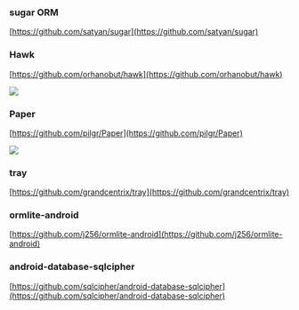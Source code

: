 
### sugar ORM  ###

[https://github.com/satyan/sugar](https://github.com/satyan/sugar)


### Hawk ###

[https://github.com/orhanobut/hawk](https://github.com/orhanobut/hawk)

![](https://github.com/orhanobut/hawk/raw/master/images/hawk-logo.png)


### Paper ###

[https://github.com/pilgr/Paper](https://github.com/pilgr/Paper)

![](https://github.com/pilgr/Paper/raw/master/paper_icon.png)

### tray ###

[https://github.com/grandcentrix/tray](https://github.com/grandcentrix/tray)


### ormlite-android ###

[https://github.com/j256/ormlite-android](https://github.com/j256/ormlite-android)

### android-database-sqlcipher ###


[https://github.com/sqlcipher/android-database-sqlcipher](https://github.com/sqlcipher/android-database-sqlcipher)

